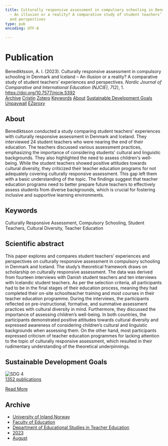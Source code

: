 ```yaml
---
title: Culturally responsive assessment in compulsory schooling in Denmark and Iceland
  – An illusion or a reality? A comparative study of student teachers’ experiences
  and perspectives
type: pub
encoding: UTF-8

---
```

<h1>Publication</h1>
<article id="csl-bib-container-L85VB48H" class="csl-bib-container">
  <div class="csl-bib-body"> <div class="csl-entry">Benediktsson, A. I. (2023). Culturally responsive assessment in compulsory schooling in Denmark and Iceland – An illusion or a reality? A comparative study of student teachers’ experiences and perspectives. <i>Nordic Journal of Comparative and International Education (NJCIE)</i>, <i>7</i>(2), 1. <a href="https://doi.org/10.7577/njcie.5392">https://doi.org/10.7577/njcie.5392</a></div> </div>
  <div class="csl-bib-buttons">
    <a href="#taxonomy-article-L85VB48H" alt="archive" class="csl-bib-button">Archive</a>
    <a href="https://app.cristin.no/results/show.jsf?id=2171486" alt="Cristin" class="csl-bib-button">Cristin</a>
    <a href="http://zotero.org/groups/5881554/items/L85VB48H" alt="Zotero" class="csl-bib-button">Zotero</a>
    <a href="#keywords-article-L85VB48H" alt="keywords" class="csl-bib-button">Keywords</a>
    <a href="#about-article-L85VB48H" alt="about_pub" class="csl-bib-button">About</a>
    <a href="#sdg-article-L85VB48H" alt="sdg" class="csl-bib-button">Sustainable Development Goals</a>
    <a href="https://journals.oslomet.no/index.php/nordiccie/article/download/5392/4633" alt="Unpaywall" class="csl-bib-button">Unpaywall</a>
    <a href="https://journals.oslomet.no/index.php/nordiccie/article/download/5392/4633" alt="EZproxy" class="csl-bib-button">EZproxy</a>
  </div>
  <div id="csl-bib-meta-container-L85VB48H"></div>
</article>
<div id="csl-bib-meta-L85VB48H" class="csl-bib-meta">
  <article id="about-article-L85VB48H" class="about_pub-article">
    <h1>About</h1>
    Benediktsson conducted a study comparing student teachers' experiences with culturally responsive assessment in Denmark and Iceland. They interviewed 24 student teachers who were nearing the end of their education. The teachers discussed various assessment practices, emphasizing the importance of considering students' cultural and linguistic backgrounds. They also highlighted the need to assess children's well-being. While the student teachers showed positive attitudes towards cultural diversity, they criticized their teacher education programs for not adequately covering culturally responsive assessment. This gap left them with a basic understanding of the topic. The findings suggest that teacher education programs need to better prepare future teachers to effectively assess students from diverse backgrounds, which is crucial for fostering inclusive and supportive learning environments.
  </article>
  <article id="keywords-article-L85VB48H" class="keywords-article">
    <h1>Keywords</h1>
    Culturally Responsive Assessment, Compulsory Schooling, Student Teachers, Cultural Diversity, Teacher Education
  </article>
  <article id="abstract-article-L85VB48H" class="abstract-article">
    <h1>Scientific abstract</h1>
    This paper explores and compares student teachers’ experiences and perspectives on culturally responsive assessment in compulsory schooling in Denmark and Iceland. The study’s theoretical framework draws on scholarship on culturally responsive assessment. The data was derived from fourteen interviews with Danish student teachers and ten interviews with Icelandic student teachers. As per the selection criteria, all participants had to be in the final stages of their education process, meaning they had completed their on-site schoolteacher training and most courses in their teacher education programme. During the interviews, the participants reflected on pre-instructional, formative, and summative assessment practices with cultural diversity in mind. Furthermore, they discussed the importance of assessing children’s well-being. In both countries, the participants demonstrated positive attitudes towards cultural diversity and expressed awareness of considering children’s cultural and linguistic backgrounds when assessing them. On the other hand, most participants expressed criticism of teacher education programmes for lacking attention to the topic of culturally responsive assessment, which resulted in their rudimentary understanding of the theoretical underpinnings.
  </article>
  <article id="sdg-article-L85VB48H" class="sdg-article">
    <h1>Sustainable Development Goals</h1>
    <div class="sdg-container"><div id="sdg4" class="sdg">
        <img src="{{< params subfolder >}}images/sdg/sdg04_en.png" class="image" alt="SDG 4">
        <div class="sdg-overlay">
          <a href="{{< params subfolder >}}en/archive/?sdg=4#archive" class="sdg-publication-count"><span>1352</span> publications</a>
          <p><a href="https://sdgs.un.org/goals/goal4" class="sdg-read-more">Read More</a></p>
        </div>
      </div></div>
  </article>
  <article id="taxonomy-article-L85VB48H" class="taxonomy-article">
    <h1>Archive</h1>
    <ul>
      <li><a href="{{< params subfolder >}}en/archive/?key=3DCRN523">University of Inland Norway</a></li>
      <li><a href="{{< params subfolder >}}en/archive/?key=WYNZA47F">Faculty of Education</a></li>
      <li><a href="{{< params subfolder >}}en/archive/?key=BKPR6TE7">Department of Educational Studies in Teacher Education</a></li>
      <li><a href="{{< params subfolder >}}en/archive/?key=TKXB7BTS">2023</a></li>
      <li><a href="{{< params subfolder >}}en/archive/?key=28X3QSHA">August</a></li>
    </ul>
  </article>
</div>
